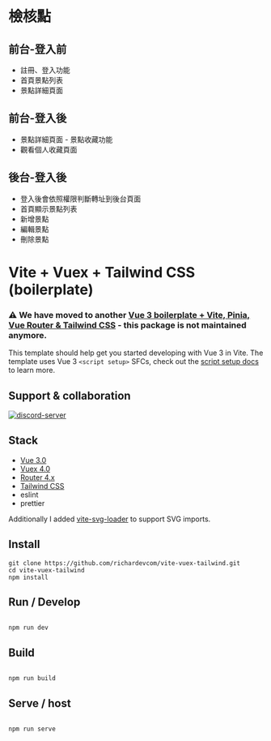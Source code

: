 # 檢核點
## 前台-登入前
 - 註冊、登入功能
 - 首頁景點列表
 - 景點詳細頁面

## 前台-登入後
 - 景點詳細頁面 - 景點收藏功能
 - 觀看個人收藏頁面

## 後台-登入後

 - 登入後會依照權限判斷轉址到後台頁面
 - 首頁顯示景點列表
 - 新增景點
 - 編輯景點
 - 刪除景點

# Vite + Vuex + Tailwind CSS (boilerplate)

### ⚠️ We have moved to another [Vue 3 boilerplate + Vite, Pinia, Vue Router & Tailwind CSS](https://github.com/richardevcom/vue3-boilerplate) - this package is not maintained anymore.

This template should help get you started developing with Vue 3 in Vite. The template uses Vue 3 `<script setup>` SFCs, check out the [script setup docs](https://v3.vuejs.org/api/sfc-script-setup.html#sfc-script-setup) to learn more.

## Support & collaboration

[![discord-server](https://img.shields.io/discord/852916497314742362?color=%238A48FF&label=DISCORD%20SERVER&logo=data%3Aimage%2Fpng%3Bbase64%2CiVBORw0KGgoAAAANSUhEUgAAANUAAADwCAMAAACg%2F9E0AAAAdVBMVEUAAAD%2F%2F%2F%2F%2F%2F%2F%2F%2F%2F%2F%2F%2F%2F%2F%2F%2F%2F%2F%2F%2F%2F%2F%2F%2F%2F%2F%2F%2F%2F%2F%2F%2F%2F%2F%2F%2F%2F%2F%2F%2F%2F%2F%2F%2F%2F%2F%2F%2F%2F%2F%2F%2F%2F%2F%2F%2F%2F%2F%2F%2F%2F%2F%2F%2F%2F%2F%2F%2F%2F%2F%2F%2F%2F%2F%2F%2F%2F%2F%2F%2F%2F%2F%2F%2F%2F%2F%2F%2F%2F%2F%2F%2F%2F%2F%2F%2F%2F%2F%2F%2F%2F%2F%2F%2F%2F%2F%2F%2F%2F%2F%2F%2F%2F%2F%2F%2F%2F%2F%2F%2F%2F%2F%2F%2F%2F%2F%2F%2F%2F%2F%2F%2F%2F%2F%2F%2F%2F%2F%2F%2F%2F%2F%2F%2F%2F%2F%2F%2F%2F%2F%2Fli2ZAAAAAJnRSTlMAAAEQESAhMDFAQU9QUV9gYW9wf4CPkJ6foK6vsL6%2Fzs%2Fe3%2B7v%2FrenROgAAAZMSURBVHja7MGBAAAAAICg%2FakXqQIAAAAAAObejFejx2EgbjAmiIY1u5sLDgETjJj3f8Tj446Wxe3XMHbaKL%2F%2FDSuPNJES7e8Txnt6Op7nOklwJ8KP86r4gzgWwR80T%2BLPIFFMBe9kx1LwzpbG8JsavUTUJFbEKyWNv6KZPDNqMi9VRZ7khwspKT5HGqWqJPuxvMuKL8mNUlXoevOHhyR1SO1iCf6KHquYzIqadrEyvqMkOUimZ0HNLrF8%2BMC7ioA9lFvoL1PGTvL%2FgYxxmlPeSi1vKTmneYoy%2FBfigp0k6SuTYj9xTptiH7qtU0TN8YINs%2BI8aAo9Yso4G%2B1xhYLzUbxrY8EZ%2Bcc1EXFOxHj%2BETlI5J%2F9HBxxXqR9QL1SDj5xZiZHEXBqNBi2is4DasTZkYtZBW0YT5yfie8qrmQYCyyQDLg6gVxMKsLdBbigWAVW2IgHsAFuF5QKKFeUCnhcUCpA%2FQWlAib7UrFiRVjjYV8qzgZH2OPGf%2Fez3A0OsIgQzbp5sQJsIheUCpiN2zrxJI6osd82bbBKIWzdAGLYKwhz9wrDeLteQfhFhmWy2b6C8IsZtpmJvuL8qNG30EQKLrBO4hPQVosrsI9YTEAiBQvsowbbdSIFZ1yB2dy8SMyOAdcg9BpCdL1L8C4M41LAoykOwbkg96X0%2BpCwgiTfvftAFnDklzofc59xREFRxmqcWciYXpHSob0QUCze1UTtMsVO7d7%2BAMPUZbFLxX3KqK3entmg2sPSwX3BoI2FpWxQ7WENnfeO%2FM7jxBKbtN8NWxiy9zSxHTr1WfDLLSm09v8UW7osYwblC4soq5XZxSMWQCZ%2BGhn47G1LnhLcN3ilW8HxiBXKR3tVcRNSrE%2FyVcXc8nDEVulMO03osrpbDtmq2lizyPTqWnWr%2FVNQWbOY%2ByyPvx2z1xdIs3hze9D2sqLuPJLPBOmzZ%2Bj24MnuYmU03kHuswdMdqgb0xfvYG2PijLBwl0G%2BvwrYzsoKpAvzfxPZiDXMwkuVld444ar4dQeiAdl7IjsJROSC6gmYWWO7WDoczlEKiVuit7Yn0Nczsr9vIJ%2F2bkD5VZRKADDBw2xZE3duJi4ZiUF5Lz%2FI26dydxrbxomHCAzdfI9QKf%2FHLEMarPcBJnKu2f3%2F1yW6W1%2FnmbnJZCA%2BIxHsSR77WOmDyw5iDyfEzKT5LsVjhSVt4o%2BLNbgI2SWUeFf0CDJ3p9VJjoPRJIGJJKYDXiwLs1ZgUISSa3CM%2FNE7fFR%2F%2BT4DwdH%2Bjsx8m4W25okh3A1EvVwRnoWIYrw%2FIpSpZBMFt91sTeT5E%2F6%2B4RUKqYKz9ubLFa0Ey6Q11aHdCrupRjTFIx9adoqyo%2B5fYYf92uBQYzr2hRsLmOMFcWO%2FL5F7fl3mfQquunc7rZFsXn7%2B2iQzvTvggPwquknjGRgwvWZANfoVfWqelW9ql5VP8Krap17C4PrY15VP8YHfOD6KFCrrDrj%2BvwH%2F%2BL69HDE9TmCxPWRpHfGrcNncRbDNYQnPa4rq%2F45XbaryoHy%2FEoER7XwiffaZR%2BTLOGTdBhIQIVhTAVXzZizy42C%2FHUPh1JjELVhMAsdGGFMV2xjMIgGgLJ3wWfr8IvorUue1Inl0b2cQpc9zBqLEV1Qp5yYsydRLpv2gYOyNVzxC4ZRu7lrOTHt4suc0%2FOUlk07FboaOfwmXWQX8GawEWXO2fHAIa4JbQtfcI2BVHPzqLE6DNo5StFwEPAFY8VeIX1Q5HHN6%2BsmDHgtR%2BsebHPziLqG3z6x3MgJyYNa4mN4V7%2Bdu26U4tCNF%2Bvu1bmZHrpDvQxaXHrHCamDutFoDKbe4a6yEo2Up2EcL%2FpqHIdTJ5u64nAPaxUGs55fgxP2dwYSK5GyNQWfSod2SUitJ2yufAiXoeGQGp%2FIdwnCZZh%2FVIRvNJc7xmRdGjIoLT7IDRweV42O%2FnJVvJa%2BoPwa7eJHRabTNRG6OOQh4pvoXT3kMuZqmgnv%2BtIccuE2W9NM9C7nrYJww3Cn2Cbv6cQIOV38Jxrxyu8XGIecqm8vvQOpyXMhOvqugkR6T2kS4X8MTENmpSaMiaBarDDLIbfKLVaTgGwW538t5NdSrzyCeg7r4RlGehJB3XF4Bv68pP%2Fbg2MBAAAAgEH%2B1sPYUwEAAAAAAAAAAAAMAizJOkF8xEwmAAAAAElFTkSuQmCC&style=for-the-badge)](http://discord.gg/ZptSdXMPrM)

## Stack

-   [Vue 3.0](https://v3.vuejs.org/)
-   [Vuex 4.0](https://vuex.vuejs.org)
-   [Router 4.x](https://router.vuejs.org/)
-   [Tailwind CSS](https://router.vuejs.org/)
-   eslint
-   prettier

Additionally I added [vite-svg-loader](https://github.com/jpkleemans/vite-svg-loader#readme) to support SVG imports.

## Install

```
git clone https://github.com/richardevcom/vite-vuex-tailwind.git
cd vite-vuex-tailwind
npm install
```

## Run / Develop

```

npm run dev

```

## Build

```

npm run build

```

## Serve / host

```

npm run serve

```
